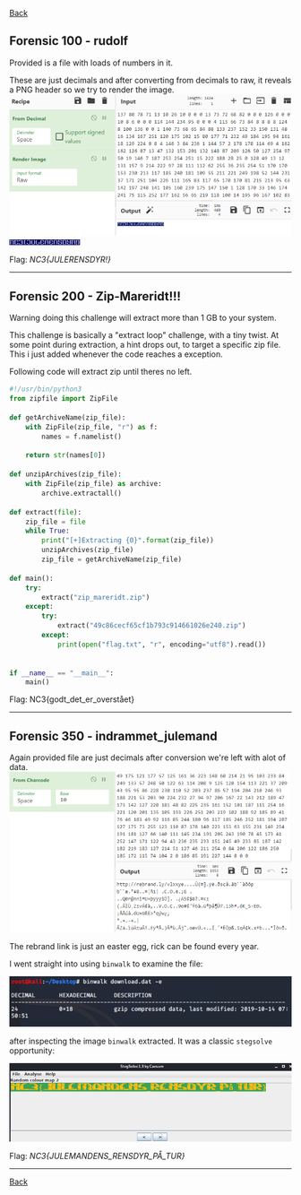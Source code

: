 [Back](README.md)

## Forensic 100 - rudolf

Provided is a file with loads of numbers in it.

These are just decimals and after converting from decimals to raw, it reveals a PNG header so we try to render the image.
![example](images/forensic/rudolfcyber.png)
![example](images/forensic/rudolfsol.png)

Flag: *NC3{JULERENSDYR!}*

---

## Forensic 200 - Zip-Mareridt!!!

Warning doing this challenge will extract more than 1 GB to your system.

This challenge is basically a "extract loop" challenge, with a tiny twist.
At some point during extraction, a hint drops out, to target a specific zip file.
This i just added whenever the code reaches a exception.

Following code will extract zip until theres no left.

```python
#!/usr/bin/python3
from zipfile import ZipFile

def getArchiveName(zip_file):
    with ZipFile(zip_file, "r") as f:
        names = f.namelist()

    return str(names[0])

def unzipArchives(zip_file):
    with ZipFile(zip_file) as archive:
        archive.extractall()

def extract(file):
    zip_file = file
    while True:
        print("[+]Extracting {0}".format(zip_file))
        unzipArchives(zip_file)
        zip_file = getArchiveName(zip_file)

def main():
    try:
        extract("zip_mareridt.zip")
    except:
        try:
            extract("49c86cecf65cf1b793c914661026e240.zip")
        except:
            print(open("flag.txt", "r", encoding="utf8").read())


if __name__ == "__main__":
    main()

```

Flag: NC3{godt_det_er_overstået}

---

## Forensic 350 - indrammet_julemand

Again provided file are just decimals after conversion we're left with alot of data.
![example](images/forensic/indrammet_rick.png)

The rebrand link is just an easter egg, rick can be found every year.

I went straight into using `binwalk` to examine the file:

![example](images/forensic/indrammet_binwalk.png)

after inspecting the image `binwalk` extracted.
It was a classic `stegsolve` opportunity:

![example](images/forensic/stegsolve_indrammet.png)

Flag: *NC3{JULEMANDENS_RENSDYR_PÅ_TUR}*

---

[Back](README.md)
